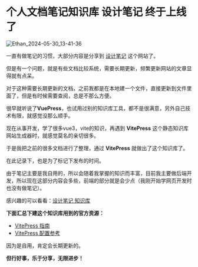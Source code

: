 

# 个人文档笔记知识库 设计笔记 终于上线了



![Ethan_2024-05-30_13-41-36](https://pic.shejibiji.com/i/2024/05/30/665811a3b9fcf.jpg)

一直有做笔记的习惯，大部分内容是分享到 [设计笔记](https://www.shejibiji.com/) 这个网站了。

但是有一个问题，就是有些文档比较系统，需要长期更新，频繁更新网站的文章显得就有点呆。

对于这种需要长期更新的文档，之前我都是在本地建一个文件，直接更新到文件里面了，但是有时候需要查阅，总是不那么方便。

很早就听说了**VuePress**，也试用过别的知识库工具，都不是很满意，另外自己技术有限，就感觉没那么顺手。

现在从事开发，学了很多vue3，vite的知识，再遇到 **VitePress** 这个静态知识库网站生成器时，就感觉莫名的亲切很多。

于是我把之前的很多文档进行了整理，通过 **VitePress** 就做出了这个知识库了。

在此记录下，也是为了标记下发布的时间。

由于笔记主要是我自用的，所以会随着我掌握的知识而丰富，目前我主要做后端开发，所以现在这部分内容会多些，前端的部分就是会少点（我刚开始学网页开发时也没有做笔记）。

感兴趣的可以看看：[设计笔记 知识库](http://doc.shejibiji.com/)

**下面汇总下建这个知识库用到的官方资源：**

- [VitePress 指南](https://vitepress.dev/guide/what-is-vitepress)
- [VitePress 配置参考](https://vitepress.dev/reference/site-config)

因为是自用，肯定会长期更新的。

**但行好事，乐于分享，无限进步！**